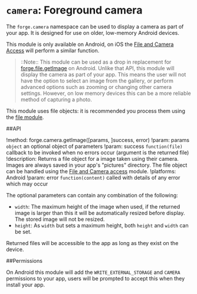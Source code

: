 ``camera``: Foreground camera
=============================

The ``forge.camera`` namespace can be used to display a camera as part of your app. It is designed for use on older, low-memory Android devices.

This module is only available on Android, on iOS the [File and Camera Access](/modules/file/current/docs/index.html) will perform a similar function.

> ::Note:: This module can be used as a drop in replacement for [forge.file.getImage](/modules/file/current/docs/index.html#forgefilegetimageparams-success-error) on Android. Unlike that API, this module will display the camera as part of your app. This means the user will not have the option to select an image from the gallery, or perform advanced options such as zooming or changing other camera settings. However, on low memory devices this can be a more reliable method of capturing a photo.

This module uses file objects: it is recommended you process them using the [file module](/modules/file/current/docs/index.html).

##API

!method: forge.camera.getImage([params, ]success, error)
!param: params `object` an optional object of parameters
!param: success `function(file)` callback to be invoked when no errors occur (argument is the returned file)
!description: Returns a file object for a image taken using their camera. Images are always saved in your app's "pictures" directory. The file object can be handled using the [File and Camera access](/modules/file/current/docs/index.html) module.
!platforms: Android
!param: error `function(content)` called with details of any error which may occur

The optional parameters can contain any combination of the following:

- ``width``: The maximum height of the image when used, if the returned image is larger than this it will be automatically resized before display. The stored image will not be resized.
- ``height``: As ``width`` but sets a maximum height, both ``height`` and ``width`` can be set.

Returned files will be accessible to the app as long as they exist on the device.

##Permissions

On Android this module will add the ``WRITE_EXTERNAL_STORAGE`` and ``CAMERA`` permissions to your app, users will be prompted to accept this when they install your app.